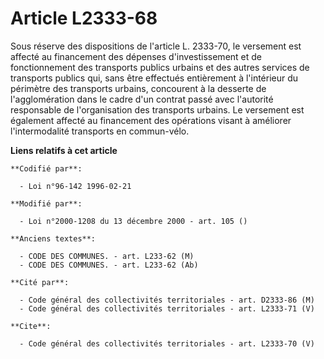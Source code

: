 # Article L2333-68

Sous réserve des dispositions de l'article L. 2333-70, le versement est affecté au financement des dépenses d'investissement
et de fonctionnement des transports publics urbains et des autres services de transports publics qui, sans être effectués
entièrement à l'intérieur du périmètre des transports urbains, concourent à la desserte de l'agglomération dans le cadre d'un
contrat passé avec l'autorité responsable de l'organisation des transports urbains. Le versement est également affecté au
financement des opérations visant à améliorer l'intermodalité transports en commun-vélo.

**Liens relatifs à cet article**

	**Codifié par**:

	  - Loi n°96-142 1996-02-21

	**Modifié par**:

	  - Loi n°2000-1208 du 13 décembre 2000 - art. 105 ()

	**Anciens textes**:

	  - CODE DES COMMUNES. - art. L233-62 (M)
	  - CODE DES COMMUNES. - art. L233-62 (Ab)

	**Cité par**:

	  - Code général des collectivités territoriales - art. D2333-86 (M)
	  - Code général des collectivités territoriales - art. L2333-71 (V)

	**Cite**:

	  - Code général des collectivités territoriales - art. L2333-70 (V)

